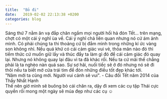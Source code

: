 ```yaml
---
title:  "Bỏ đi"
date:   2019-02-02 22:13:38 +0200
categories: blog
---
```

Sáng thứ 7 nằm ăn vạ đắp chăn ngắm mọi người hối hả đón Tết... trên mạng, chợt có một cái ý nghĩ ùa về. Cái ý nghĩ chả liên quan nhưng nó cứ ám ảnh mình. Có phải chúng ta thi thoảng cứ bị đắm mình trong những kí ức vàng son không nhỉ. Nếu quá khứ có cái cảm giác vui vẻ, thỏa mãn nào đó thì tiềm thức cứ muốn giữ lấy và thúc đẩy ta làm gì đó để cái cảm giác đó quay lại. Nhưng nó không quay lại đâu vì ta đã khác rồi. Nếu ta cứ mãi thế chẳng phải là ta nghèo nàn quá sao. Sự sợ hãi, nuối tiếc sẽ ở đó nhưng nó sẽ đi thôi nếu ta biết mở cửa trái tim để đón những điều tốt đẹp khác tới.  
"Năm mới ta cũng mới. Người vui cảnh sẽ vui". - Câu đối Tết năm 2014 của Thầy Nhất Hạnh  
Thế nên giờ mình sẽ buông bỏ cái chăn ra, dậy đi xem các cụ tập Thái cực quyền rồi mong một ngày sẽ múa đẹp như các cụ :relaxed: